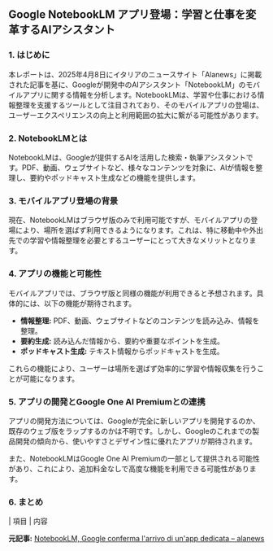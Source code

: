 ## Google NotebookLM アプリ登場：学習と仕事を変革するAIアシスタント

### 1. はじめに

本レポートは、2025年4月8日にイタリアのニュースサイト「Alanews」に掲載された記事を基に、Googleが開発中のAIアシスタント「NotebookLM」のモバイルアプリに関する情報を分析します。NotebookLMは、学習や仕事における情報整理を支援するツールとして注目されており、そのモバイルアプリの登場は、ユーザーエクスペリエンスの向上と利用範囲の拡大に繋がる可能性があります。

### 2. NotebookLMとは

NotebookLMは、Googleが提供するAIを活用した検索・執筆アシスタントです。PDF、動画、ウェブサイトなど、様々なコンテンツを対象に、AIが情報を整理し、要約やポッドキャスト生成などの機能を提供します。

### 3. モバイルアプリ登場の背景

現在、NotebookLMはブラウザ版のみで利用可能ですが、モバイルアプリの登場により、場所を選ばず利用できるようになります。これは、特に移動中や外出先での学習や情報整理を必要とするユーザーにとって大きなメリットとなります。

### 4. アプリの機能と可能性

モバイルアプリでは、ブラウザ版と同様の機能が利用できると予想されます。具体的には、以下の機能が期待されます。

* **情報整理:** PDF、動画、ウェブサイトなどのコンテンツを読み込み、情報を整理。
* **要約生成:** 読み込んだ情報から、要約や重要なポイントを生成。
* **ポッドキャスト生成:** テキスト情報からポッドキャストを生成。

これらの機能により、ユーザーは場所を選ばず効率的に学習や情報収集を行うことが可能になります。

### 5. アプリの開発とGoogle One AI Premiumとの連携

アプリの開発方法については、Googleが完全に新しいアプリを開発するのか、既存のウェブ版をラップするのかは不明です。しかし、Googleのこれまでの製品開発の傾向から、使いやすさとデザイン性に優れたアプリが期待されます。

また、NotebookLMはGoogle One AI Premiumの一部として提供される可能性があり、これにより、追加料金なしで高度な機能を利用できる可能性があります。

### 6. まとめ

| 項目 | 内容 

**元記事:** [NotebookLM, Google conferma l'arrivo di un'app dedicata – alanews](https://www.alanews.it/tecnologia/notebooklm-google-conferma-larrivo-di-unapp-dedicata/)